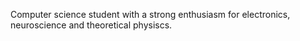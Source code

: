 Computer science student with a strong enthusiasm for electronics, neuroscience and theoretical physiscs.
